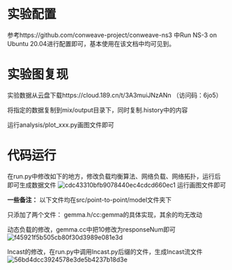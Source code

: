 # 实验配置
参考https://github.com/conweave-project/conweave-ns3 中Run NS-3 on Ubuntu 20.04进行配置即可，基本使用在该文档中均可见到。

# 实验图复现
实验数据从云盘下载https://cloud.189.cn/t/3A3muiJNzANn （访问码：6jo5）

将指定的数据复制到mix/output目录下，同时复制.history中的内容

运行analysis/plot_xxx.py画图文件即可

# 代码运行
在run.py中修改如下的地方，修改负载均衡算法、网络负载、网络拓扑，运行后即可生成数据文件
![cdc43310bfb9078440ec4cdcd660ec1](https://github.com/run-around-zhen/gemma/assets/55088145/da984f8b-1301-4c9c-a2a2-c416a1afcd25)
运行画图文件即可

**一些备注：**
以下文件均在src/point-to-point/model文件夹下

只添加了两个文件：
gemma.h/cc:gemma的具体实现，其余的均无改动

动态负载的修改，gemma.cc中把10修改为responseNum即可
![f45921f5b505cb80f30d3989e081e3d](https://github.com/run-around-zhen/gemma/assets/55088145/705011fd-a351-49a5-a423-6b2a4a825806)

Incast的修改，在run.py中调用Incast.py后缀的文件，生成Incast流文件
![56bd4dcc3924578e3de5b4237b18d3e](https://github.com/run-around-zhen/gemma/assets/55088145/c73de0d8-8501-402e-8ce7-b3aa0bfe6327)
